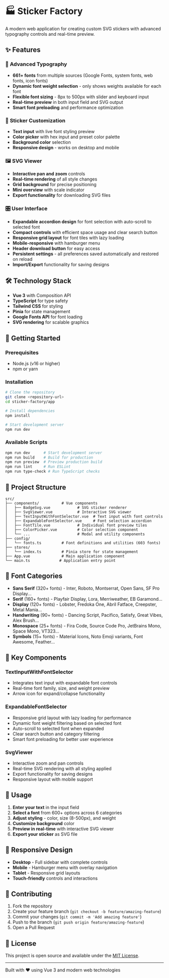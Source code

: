 # 🏭 Sticker Factory

A modern web application for creating custom SVG stickers with advanced typography controls and real-time preview.

## ✨ Features

### 🎨 **Advanced Typography**
- **661+ fonts** from multiple sources (Google Fonts, system fonts, web fonts, icon fonts)
- **Dynamic font weight selection** - only shows weights available for each font
- **Flexible font sizing** - 8px to 500px with slider and keyboard input
- **Real-time preview** in both input field and SVG output
- **Smart font preloading** and performance optimization

### 🎯 **Sticker Customization**
- **Text input** with live font styling preview
- **Color picker** with hex input and preset color palette
- **Background color** selection
- **Responsive design** - works on desktop and mobile

### 🖼️ **SVG Viewer**
- **Interactive pan and zoom** controls
- **Real-time rendering** of all style changes
- **Grid background** for precise positioning
- **Mini overview** with scale indicator
- **Export functionality** for downloading SVG files

### 🎛️ **User Interface**
- **Expandable accordion design** for font selection with auto-scroll to selected font
- **Compact controls** with efficient space usage and clear search button
- **Responsive grid layout** for font tiles with lazy loading
- **Mobile-responsive** with hamburger menu
- **Header download button** for easy access
- **Persistent settings** - all preferences saved automatically and restored on reload
- **Import/Export** functionality for saving designs

## 🛠️ Technology Stack

- **Vue 3** with Composition API
- **TypeScript** for type safety
- **Tailwind CSS** for styling
- **Pinia** for state management
- **Google Fonts API** for font loading
- **SVG rendering** for scalable graphics

## 🚀 Getting Started

### Prerequisites
- Node.js (v16 or higher)
- npm or yarn

### Installation

```bash
# Clone the repository
git clone <repository-url>
cd sticker-factory/app

# Install dependencies
npm install

# Start development server
npm run dev
```

### Available Scripts

```bash
npm run dev      # Start development server
npm run build    # Build for production
npm run preview  # Preview production build
npm run lint     # Run ESLint
npm run type-check # Run TypeScript checks
```

## 📁 Project Structure

```
src/
├── components/          # Vue components
│   ├── BadgeSvg.vue            # SVG sticker renderer
│   ├── SvgViewer.vue           # Interactive SVG viewer
│   ├── TextInputWithFontSelector.vue  # Text input with font controls
│   ├── ExpandableFontSelector.vue     # Font selection accordion
│   ├── FontTile.vue            # Individual font preview tiles
│   ├── ColorPicker.vue         # Color selection component
│   └── ...                     # Modal and utility components
├── config/
│   └── fonts.ts         # Font definitions and utilities (603 fonts)
├── stores/
│   └── index.ts         # Pinia store for state management
├── App.vue              # Main application component
└── main.ts             # Application entry point
```

## 🎨 Font Categories

- **Sans Serif** (320+ fonts) - Inter, Roboto, Montserrat, Open Sans, SF Pro Display...
- **Serif** (160+ fonts) - Playfair Display, Lora, Merriweather, EB Garamond...
- **Display** (120+ fonts) - Lobster, Fredoka One, Abril Fatface, Creepster, Metal Mania...
- **Handwriting** (90+ fonts) - Dancing Script, Pacifico, Satisfy, Great Vibes, Alex Brush...
- **Monospace** (25+ fonts) - Fira Code, Source Code Pro, JetBrains Mono, Space Mono, VT323...
- **Symbols** (15+ fonts) - Material Icons, Noto Emoji variants, Font Awesome, Feather...

## 🔧 Key Components

### TextInputWithFontSelector
- Integrates text input with expandable font controls
- Real-time font family, size, and weight preview
- Arrow icon for expand/collapse functionality

### ExpandableFontSelector
- Responsive grid layout with lazy loading for performance
- Dynamic font weight filtering based on selected font
- Auto-scroll to selected font when expanded
- Clear search button and category filtering
- Smart font preloading for better user experience

### SvgViewer
- Interactive zoom and pan controls
- Real-time SVG rendering with all styling applied
- Export functionality for saving designs
- Responsive layout with mobile support

## 🎯 Usage

1. **Enter your text** in the input field
2. **Select a font** from 600+ options across 6 categories
3. **Adjust styling** - color, size (8-500px), and weight
4. **Customize background** color
5. **Preview in real-time** with interactive SVG viewer
6. **Export your sticker** as SVG file

## 📱 Responsive Design

- **Desktop** - Full sidebar with complete controls
- **Mobile** - Hamburger menu with overlay navigation
- **Tablet** - Responsive grid layouts
- **Touch-friendly** controls and interactions

## 🤝 Contributing

1. Fork the repository
2. Create your feature branch (`git checkout -b feature/amazing-feature`)
3. Commit your changes (`git commit -m 'Add amazing feature'`)
4. Push to the branch (`git push origin feature/amazing-feature`)
5. Open a Pull Request

## 📄 License

This project is open source and available under the [MIT License](LICENSE).

---

Built with ❤️ using Vue 3 and modern web technologies